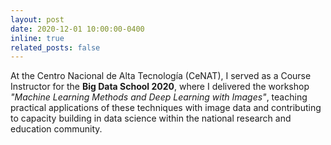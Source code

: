 ```yaml
---
layout: post
date: 2020-12-01 10:00:00-0400
inline: true
related_posts: false
---
```


At the Centro Nacional de Alta Tecnología (CeNAT), I served as a Course Instructor for the **Big Data School 2020**, where I delivered the workshop *"Machine Learning Methods and Deep Learning with Images"*, teaching practical applications of these techniques with image data and contributing to capacity building in data science within the national research and education community.